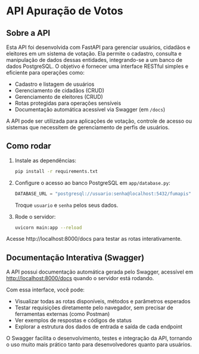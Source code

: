 # API Apuração de Votos

## Sobre a API

Esta API foi desenvolvida com FastAPI para gerenciar usuários, cidadãos e eleitores em um sistema de votação. Ela permite o cadastro, consulta e manipulação de dados dessas entidades, integrando-se a um banco de dados PostgreSQL. O objetivo é fornecer uma interface RESTful simples e eficiente para operações como:

- Cadastro e listagem de usuários
- Gerenciamento de cidadãos (CRUD)
- Gerenciamento de eleitores (CRUD)
- Rotas protegidas para operações sensíveis
- Documentação automática acessível via Swagger (em `/docs`)

A API pode ser utilizada para aplicações de votação, controle de acesso ou sistemas que necessitem de gerenciamento de perfis de usuários.

## Como rodar

1. Instale as dependências:
   ```bash
   pip install -r requirements.txt
   ```

2. Configure o acesso ao banco PostgreSQL em `app/database.py`:
   ```python
   DATABASE_URL = "postgresql://usuario:senha@localhost:5432/fumapis"
   ```
   Troque `usuario` e `senha` pelos seus dados.

3. Rode o servidor:
   ```bash
   uvicorn main:app --reload
   ```

Acesse http://localhost:8000/docs para testar as rotas interativamente.

## Documentação Interativa (Swagger)

A API possui documentação automática gerada pelo Swagger, acessível em [http://localhost:8000/docs](http://localhost:8000/docs) quando o servidor está rodando.

Com essa interface, você pode:

- Visualizar todas as rotas disponíveis, métodos e parâmetros esperados
- Testar requisições diretamente pelo navegador, sem precisar de ferramentas externas (como Postman)
- Ver exemplos de respostas e códigos de status
- Explorar a estrutura dos dados de entrada e saída de cada endpoint

O Swagger facilita o desenvolvimento, testes e integração da API, tornando o uso muito mais prático tanto para desenvolvedores quanto para usuários.

